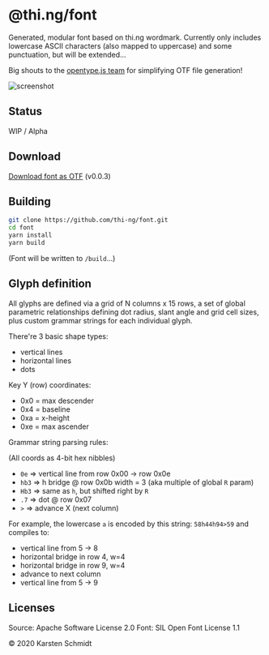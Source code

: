 # @thi.ng/font

Generated, modular font based on thi.ng wordmark. Currently only
includes lowercase ASCII characters (also mapped to uppercase) and some
punctuation, but will be extended...

Big shouts to the [opentype.js team](https://opentype.js.org/) for
simplifying OTF file generation!

![screenshot](https://raw.githubusercontent.com/thi-ng/font/master/assets/0.0.3.png)

## Status

WIP / Alpha

## Download

[Download font as OTF](./font/thing-regular-0.0.3.otf) (v0.0.3)

## Building

```bash
git clone https://github.com/thi-ng/font.git
cd font
yarn install
yarn build
```

(Font will be written to `/build`...)

## Glyph definition

All glyphs are defined via a grid of N columns x 15 rows, a set of
global parametric relationships defining dot radius, slant angle and
grid cell sizes, plus custom grammar strings for each individual glyph.

There're 3 basic shape types:

-   vertical lines
-   horizontal lines
-   dots

Key Y (row) coordinates:

-   0x0 = max descender
-   0x4 = baseline
-   0xa = x-height
-   0xe = max ascender

Grammar string parsing rules:

(All coords as 4-bit hex nibbles)

-   `0e` => vertical line from row 0x00 -> row 0x0e
-   `hb3` => h bridge @ row 0x0b width = 3 (aka multiple of global `R` param)
-   `Hb3` => same as `h`, but shifted right by `R`
-   `.7` => dot @ row 0x07
-   `>` => advance X (next column)

For example, the lowercase `a` is encoded by this string: `58h44h94>59`
and compiles to:

-   vertical line from 5 -> 8
-   horizontal bridge in row 4, w=4
-   horizontal bridge in row 9, w=4
-   advance to next column
-   vertical line from 5 -> 9

## Licenses

Source: Apache Software License 2.0
Font: SIL Open Font License 1.1

&copy; 2020 Karsten Schmidt
